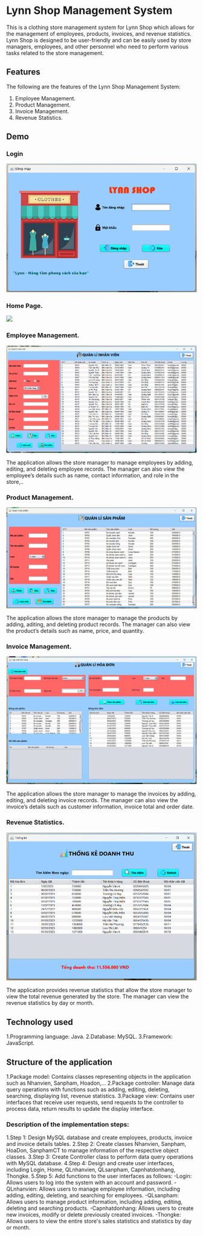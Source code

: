 # Lynn Shop Management System

This is a clothing store management system for Lynn Shop which allows for the management of employees, products, invoices, and revenue statistics. Lynn Shop is designed to be user-friendly and can be easily used by store managers, employees, and other personnel who need to perform various tasks related to the store management. 

## Features
The following are the features of the Lynn Shop Management System:

1. Employee Management.
2. Product Management.
3. Invoice Management.
4. Revenue Statistics.



## Demo 

### Login 
![login%202](./image/login%202.jpg)
### Home Page.
![](./image/trang%20chủ.jpg)

### Employee Management.
![](./image/qli%20nhân%20viên.jpg)

The application allows the store manager to manage employees by adding, editing, and deleting employee records. The manager can also view the employee’s details such as name, contact information, and role in the store,..

### Product Management.

![](./image/qli%20sản%20phẩm.jpg)

The application allows the store manager to manage the products by adding, aditing, and deleting product records. The manager can also view the product’s details such as name, price, and quantity.

### Invoice Management.
![](./image/quản%20lí%20hóa%20đơn.jpg)

The application allows the store manager to manage the invoices by adding, editing, and deleting invoice records. The manager can also view the invoice’s details such as customer information, invoice total and order date.

### Revenue Statistics.
![](./image/thống%20kê.jpg)

The application provides revenue statistics that allow the store manager to view the total revenue generated by the store. The manager can view the revenue statistics by day or month.

## Technology used
1.Programming language: Java.
2.Database: MySQL.
3.Framework: JavaScript.


## Structure of the application
1.Package model: Contains classes representing objects in the application such as Nhanvien, Sanpham, Hoadon,...
2.Package controller: Manage data query operations with functions such as adding, editing, deleting, searching, displaying list, revenue statistics.
3.Package view: Contains user interfaces that receive user requests, send requests to the controller to process data, return results to update the display interface.

### Description of the implementation steps:
1.Step 1: Design MySQL database and create employees, products, invoice and invoice details tables.
2.Step 2: Create classes Nhanvien, Sanpham, HoaDon, SanphamCT to manage information of the respective object classes.
3.Step 3: Create Controller class to perform data query operations with MySQL database.
4.Step 4: Design and create user interfaces, including Login, Home, QLnhanvien, QLsanpham, Capnhatdonhang, Thongke.
5.Step 5: Add functions to the user interfaces as follows:
-Login: Allows users to log into the system with an account and password.
-QLnhanvien: Allows users to manage employee information, including adding, editing, deleting, and searching for employees.
-QLsanpham: Allows users to manage product information, including adding, editing, deleting and searching products.
-Capnhatdonhang: Allows users to create new invoices, modify or delete previously created invoices.
-Thongke: Allows users to view the entire store's sales statistics and statistics by day or month.



